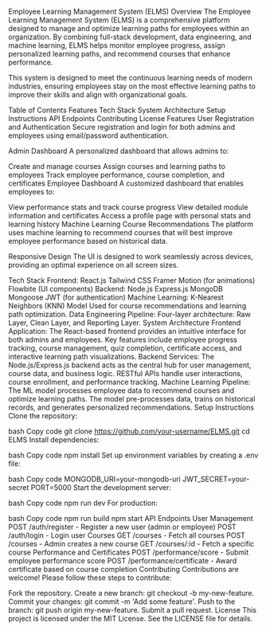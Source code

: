 Employee Learning Management System (ELMS)
Overview
The Employee Learning Management System (ELMS) is a comprehensive platform designed to manage and optimize learning paths for employees within an organization. By combining full-stack development, data engineering, and machine learning, ELMS helps monitor employee progress, assign personalized learning paths, and recommend courses that enhance performance.

This system is designed to meet the continuous learning needs of modern industries, ensuring employees stay on the most effective learning paths to improve their skills and align with organizational goals.

Table of Contents
Features
Tech Stack
System Architecture
Setup Instructions
API Endpoints
Contributing
License
Features
User Registration and Authentication
Secure registration and login for both admins and employees using email/password authentication.

Admin Dashboard
A personalized dashboard that allows admins to:

Create and manage courses
Assign courses and learning paths to employees
Track employee performance, course completion, and certificates
Employee Dashboard
A customized dashboard that enables employees to:

View performance stats and track course progress
View detailed module information and certificates
Access a profile page with personal stats and learning history
Machine Learning Course Recommendations
The platform uses machine learning to recommend courses that will best improve employee performance based on historical data.

Responsive Design
The UI is designed to work seamlessly across devices, providing an optimal experience on all screen sizes.

Tech Stack
Frontend:
React.js
Tailwind CSS
Framer Motion (for animations)
Flowbite (UI components)
Backend:
Node.js
Express.js
MongoDB
Mongoose
JWT (for authentication)
Machine Learning:
K-Nearest Neighbors (KNN) Model
Used for course recommendations and learning path optimization.
Data Engineering Pipeline:
Four-layer architecture: Raw Layer, Clean Layer, and Reporting Layer.
System Architecture
Frontend Application:
The React-based frontend provides an intuitive interface for both admins and employees.
Key features include employee progress tracking, course management, quiz completion, certificate access, and interactive learning path visualizations.
Backend Services:
The Node.js/Express.js backend acts as the central hub for user management, course data, and business logic.
RESTful APIs handle user interactions, course enrollment, and performance tracking.
Machine Learning Pipeline:
The ML model processes employee data to recommend courses and optimize learning paths. The model pre-processes data, trains on historical records, and generates personalized recommendations.
Setup Instructions
Clone the repository:

bash
Copy code
git clone https://github.com/your-username/ELMS.git
cd ELMS
Install dependencies:

bash
Copy code
npm install
Set up environment variables by creating a .env file:

bash
Copy code
MONGODB_URI=your-mongodb-uri
JWT_SECRET=your-secret
PORT=5000
Start the development server:

bash
Copy code
npm run dev
For production:

bash
Copy code
npm run build
npm start
API Endpoints
User Management
POST /auth/register - Register a new user (admin or employee)
POST /auth/login - Login user
Courses
GET /courses - Fetch all courses
POST /courses - Admin creates a new course
GET /courses/:id - Fetch a specific course
Performance and Certificates
POST /performance/score - Submit employee performance score
POST /performance/certificate - Award certificate based on course completion
Contributing
Contributions are welcome! Please follow these steps to contribute:

Fork the repository.
Create a new branch: git checkout -b my-new-feature.
Commit your changes: git commit -m 'Add some feature'.
Push to the branch: git push origin my-new-feature.
Submit a pull request.
License
This project is licensed under the MIT License. See the LICENSE file for details.
